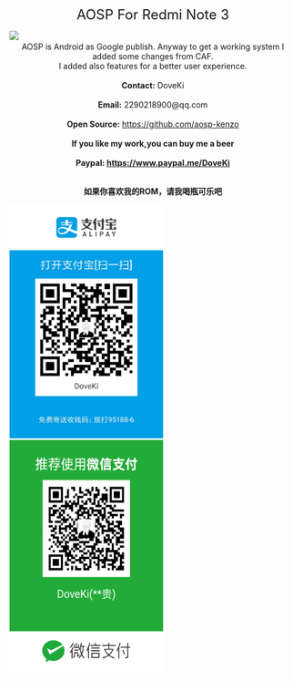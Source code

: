 <div class="text" style=" text-align:center;"><p><font size="5">AOSP For Redmi Note 3</font></p></div>
<img src="https://timgsa.baidu.com/timg?image&quality=80&size=b9999_10000&sec=1502590138729&di=40bc0482a1526e6d4b0b56675b604171&imgtype=0&src=http%3A%2F%2Fimg.mp.itc.cn%2Fupload%2F20160708%2Facf864dc326e48eab6c9fa68172a36a4_th.png" /> 
<div class="text" style=" text-align:center;">AOSP is Android as Google publish. Anyway to get a working system I added some changes from CAF.<br/>I added also features for a better user experience.</div>
<br/><div class="text" style=" text-align:center;"><b>Contact:</b> DoveKi</div>
<br/><div class="text" style=" text-align:center;"><b>Email:</b> 2290218900@qq.com</div>
<br/><div class="text" style=" text-align:center;"><b>Open Source:</b> <a href="https://github.com/aosp-kenzo">https://github.com/aosp-kenzo</a></div>
<br/><div class="text" style=" text-align:center;"><b>If you like my work,you can buy me a beer</b></div>
<br/><div class="text" style=" text-align:center;"><b>Paypal: <a href="https://www.paypal.me/DoveKi">https://www.paypal.me/DoveKi</a></b></div>
<br/><div class="text" style=" text-align:center;"><p><b>如果你喜欢我的ROM，请我喝瓶可乐吧</b></p></div>
<img src="/images/alipay.jpg" width="270" height="410"><img src="/images/wechat.png" width="270" height="410">		